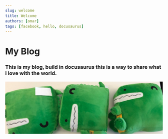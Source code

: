 ```yaml
---
slug: welcome
title: Welcome
authors: [omar]
tags: [facebook, hello, docusaurus]
---
```


# My Blog

### This is my blog, build in docusaurus this is a way to share what i love with the world.
![Docusaurus Plushie](docusaurus-plushie-banner.jpeg)